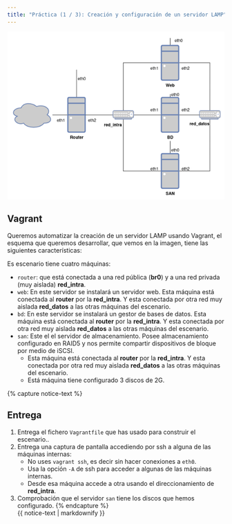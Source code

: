 ```yaml
---
title: "Práctica (1 / 3): Creación y configuración de un servidor LAMP"
---
```


![escenario](img/practica.png)

## Vagrant

Queremos automatizar la creación de un servidor LAMP usando Vagrant, el esquema que queremos desarrollar, que vemos en la imagen, tiene las siguientes características:

Es escenario tiene cuatro máquinas:

* `router`: que está conectada a una red pública (**br0**) y a una red privada (muy aislada) **red_intra**. 
* `web`: En este servidor se instalará un servidor web. Esta máquina está conectada al **router** por la **red_intra**. Y esta conectada por otra red muy aislada **red_datos** a las otras máquinas del escenario.
* `bd`: En este servidor se instalará un gestor de bases de datos. Esta máquina está conectada al **router** por la **red_intra**. Y esta conectada por otra red muy aislada **red_datos** a las otras máquinas del escenario.
* `san`: Este el el servidor de almacenamiento. Posee almacenamiento configurado en RAID5 y nos permite compartir dispositivos de bloque por medio de iSCSI. 
    * Esta máquina está conectada al **router** por la **red_intra**. Y esta conectada por otra red muy aislada **red_datos** a las otras máquinas del escenario.
    * Está máquina tiene configurado 3 discos de 2G.

{% capture notice-text %}
## Entrega

1. Entrega el fichero `Vagrantfile` que has usado para construir el escenario..
2. Entrega una captura de pantalla accediendo por ssh a alguna de las máquinas internas:
    * No uses `vagrant ssh`, es decir sin hacer conexiones a `eth0`.
    * Usa la opción `-A`  de ssh para acceder a algunas de las máquinas internas.
    * Desde esa máquina accede a otra usando el direccionamiento de **red_intra**.
3. Comprobación que el servidor `san` tiene los discos que hemos configurado.
{% endcapture %}<div class="notice--info">{{ notice-text | markdownify }}</div>
